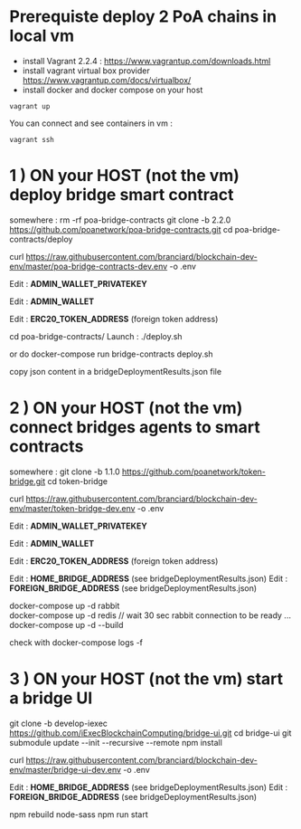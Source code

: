 # Prerequiste deploy 2 PoA chains in local vm

* install Vagrant 2.2.4 : https://www.vagrantup.com/downloads.html
* install vagrant virtual box provider https://www.vagrantup.com/docs/virtualbox/
* install docker and docker compose on your host
```
vagrant up
```


You can connect and see containers in vm :
```
vagrant ssh
```

# 1 ) ON your HOST (not the vm) deploy bridge smart contract 

somewhere :
rm -rf poa-bridge-contracts
git clone -b 2.2.0 https://github.com/poanetwork/poa-bridge-contracts.git
cd poa-bridge-contracts/deploy

curl https://raw.githubusercontent.com/branciard/blockchain-dev-env/master/poa-bridge-contracts-dev.env -o .env

Edit : __ADMIN_WALLET_PRIVATEKEY__

Edit : __ADMIN_WALLET__

Edit : __ERC20_TOKEN_ADDRESS__ (foreign token address)

cd poa-bridge-contracts/
Launch :
./deploy.sh  

or do 
docker-compose run bridge-contracts deploy.sh 

copy json content in a bridgeDeploymentResults.json file

# 2 ) ON your HOST (not the vm) connect bridges agents to smart contracts 

somewhere :
git clone -b 1.1.0 https://github.com/poanetwork/token-bridge.git
cd token-bridge

curl https://raw.githubusercontent.com/branciard/blockchain-dev-env/master/token-bridge-dev.env -o .env


Edit : __ADMIN_WALLET_PRIVATEKEY__

Edit : __ADMIN_WALLET__

Edit : __ERC20_TOKEN_ADDRESS__ (foreign token address)

Edit : __HOME_BRIDGE_ADDRESS__ (see bridgeDeploymentResults.json) 
Edit : __FOREIGN_BRIDGE_ADDRESS__ (see bridgeDeploymentResults.json) 


docker-compose up -d rabbit  
docker-compose up -d redis
// wait 30 sec  rabbit connection to be ready ...
docker-compose up -d --build

check with 
docker-compose logs  -f

# 3 ) ON your HOST (not the vm) start a bridge UI

git clone -b develop-iexec https://github.com/iExecBlockchainComputing/bridge-ui.git
cd bridge-ui
git submodule update --init --recursive --remote
npm install

curl https://raw.githubusercontent.com/branciard/blockchain-dev-env/master/bridge-ui-dev.env -o .env

Edit : __HOME_BRIDGE_ADDRESS__ (see bridgeDeploymentResults.json) 
Edit : __FOREIGN_BRIDGE_ADDRESS__ (see bridgeDeploymentResults.json) 

npm rebuild node-sass
npm run start
